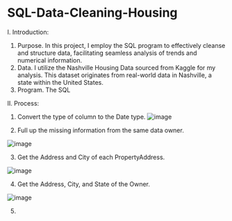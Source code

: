 # SQL-Data-Cleaning-Housing

I. Introduction:
  1. Purpose.
  In this project, I employ the SQL program to effectively cleanse and structure data, facilitating seamless analysis of trends and numerical information.
  2. Data.
  I utilize the Nashville Housing Data sourced from Kaggle for my analysis. This dataset originates from real-world data in Nashville, a state within the United States.
  3. Program.
  The SQL

II. Process:

1. Convert the type of column to the Date type.
   ![image](https://github.com/GiaBaoTranAnalyst/SQL-Data-Cleaning-Housing/assets/132706047/e621d021-3f86-45cc-b9be-85b047ed02a3)

2. Full up the missing information from the same data owner.

  ![image](https://github.com/GiaBaoTranAnalyst/SQL-Data-Cleaning-Housing/assets/132706047/2b9e4e29-f890-430c-888a-570bf9500475)

3. Get the Address and City of each PropertyAddress.

  ![image](https://github.com/GiaBaoTranAnalyst/SQL-Data-Cleaning-Housing/assets/132706047/858347fc-4ffe-4431-a68b-bd5e61f5adcd)

4. Get the Address, City, and State of the Owner.

  ![image](https://github.com/GiaBaoTranAnalyst/SQL-Data-Cleaning-Housing/assets/132706047/15289ade-7d98-42b9-9e68-b6d580e6cb10)

5. 
     
